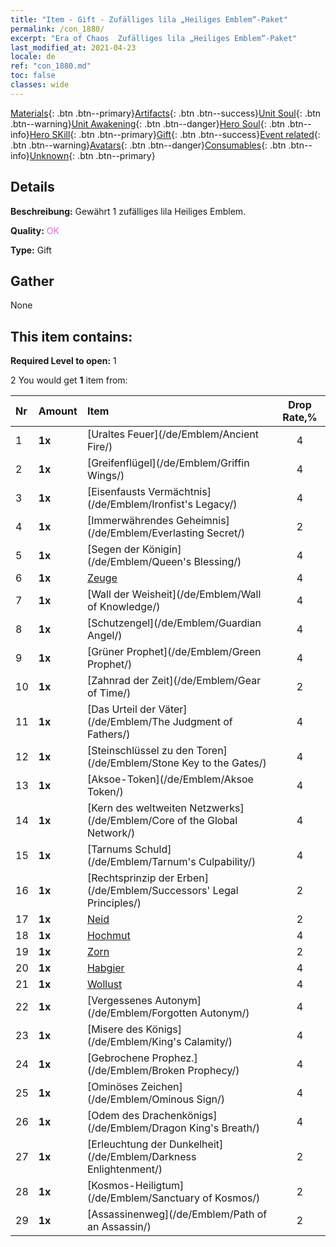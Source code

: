 ```yaml
---
title: "Item - Gift - Zufälliges lila „Heiliges Emblem“-Paket"
permalink: /con_1880/
excerpt: "Era of Chaos  Zufälliges lila „Heiliges Emblem“-Paket"
last_modified_at: 2021-04-23
locale: de
ref: "con_1880.md"
toc: false
classes: wide
---
```

 [Materials](/ItemsDE/){: .btn .btn--primary}[Artifacts](/ItemsDE/Artifacts/){: .btn .btn--success}[Unit Soul](/ItemsDE/UnitSoul/){: .btn .btn--warning}[Unit Awakening](/ItemsDE/UnitAwakening/){: .btn .btn--danger}[Hero Soul](/ItemsDE/HeroSoul/){: .btn .btn--info}[Hero SKill](/ItemsDE/HeroSkill/){: .btn .btn--primary}[Gift](/ItemsDE/Gift/){: .btn .btn--success}[Event related](/ItemsDE/Events/){: .btn .btn--warning}[Avatars](/ItemsDE/Avatars/){: .btn .btn--danger}[Consumables](/ItemsDE/Consumables/){: .btn .btn--info}[Unknown](/ItemsDE/Unknown/){: .btn .btn--primary}

## Details
 **Beschreibung:** Gewährt 1 zufälliges lila Heiliges Emblem.

 **Quality:** <span style="color: #DA70D6">OK</span>

 **Type:** Gift

## Gather

  None

## This item contains:

 **Required Level to open:** 1

 2 You would get **1** item  from:

  | Nr | Amount |     Item    | Drop Rate,% |
  |:---|:-------|:------------|:---------:|
  | 1 |  **1x** | [Uraltes Feuer](/de/Emblem/Ancient Fire/) | 4 | 
  | 2 |  **1x** | [Greifenflügel](/de/Emblem/Griffin Wings/) | 4 | 
  | 3 |  **1x** | [Eisenfausts Vermächtnis](/de/Emblem/Ironfist's Legacy/) | 4 | 
  | 4 |  **1x** | [Immerwährendes Geheimnis](/de/Emblem/Everlasting Secret/) | 2 | 
  | 5 |  **1x** | [Segen der Königin](/de/Emblem/Queen's Blessing/) | 4 | 
  | 6 |  **1x** | [Zeuge](/de/Emblem/Witness/) | 4 | 
  | 7 |  **1x** | [Wall der Weisheit](/de/Emblem/Wall of Knowledge/) | 4 | 
  | 8 |  **1x** | [Schutzengel](/de/Emblem/Guardian Angel/) | 4 | 
  | 9 |  **1x** | [Grüner Prophet](/de/Emblem/Green Prophet/) | 4 | 
  | 10 |  **1x** | [Zahnrad der Zeit](/de/Emblem/Gear of Time/) | 2 | 
  | 11 |  **1x** | [Das Urteil der Väter](/de/Emblem/The Judgment of Fathers/) | 4 | 
  | 12 |  **1x** | [Steinschlüssel zu den Toren](/de/Emblem/Stone Key to the Gates/) | 4 | 
  | 13 |  **1x** | [Aksoe-Token](/de/Emblem/Aksoe Token/) | 4 | 
  | 14 |  **1x** | [Kern des weltweiten Netzwerks](/de/Emblem/Core of the Global Network/) | 4 | 
  | 15 |  **1x** | [Tarnums Schuld](/de/Emblem/Tarnum's Culpability/) | 4 | 
  | 16 |  **1x** | [Rechtsprinzip der Erben](/de/Emblem/Successors' Legal Principles/) | 2 | 
  | 17 |  **1x** | [Neid](/de/Emblem/Jealousy/) | 2 | 
  | 18 |  **1x** | [Hochmut](/de/Emblem/Arrogance/) | 4 | 
  | 19 |  **1x** | [Zorn](/de/Emblem/Anger/) | 2 | 
  | 20 |  **1x** | [Habgier](/de/Emblem/Greed/) | 4 | 
  | 21 |  **1x** | [Wollust](/de/Emblem/Lust/) | 4 | 
  | 22 |  **1x** | [Vergessenes Autonym](/de/Emblem/Forgotten Autonym/) | 4 | 
  | 23 |  **1x** | [Misere des Königs](/de/Emblem/King's Calamity/) | 4 | 
  | 24 |  **1x** | [Gebrochene Prophez.](/de/Emblem/Broken Prophecy/) | 4 | 
  | 25 |  **1x** | [Ominöses Zeichen](/de/Emblem/Ominous Sign/) | 4 | 
  | 26 |  **1x** | [Odem des Drachenkönigs](/de/Emblem/Dragon King's Breath/) | 4 | 
  | 27 |  **1x** | [Erleuchtung der Dunkelheit](/de/Emblem/Darkness Enlightenment/) | 2 | 
  | 28 |  **1x** | [Kosmos-Heiligtum](/de/Emblem/Sanctuary of Kosmos/) | 2 | 
  | 29 |  **1x** | [Assassinenweg](/de/Emblem/Path of an Assassin/) | 2 | 

